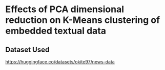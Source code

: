 # Effects of PCA dimensional reduction on K-Means clustering of embedded textual data

## Dataset Used
https://huggingface.co/datasets/okite97/news-data

